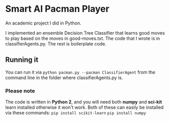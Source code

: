# Smart AI Pacman Player

An academic project I did in Python.

I implemented an ensemble Decision Tree Classifier that learns good moves to play based on the moves in good-moves.txt.
The code that I wrote is in classifierAgents.py. The rest is boilerplate code.

## Running it

You can run it via `python pacman.py --pacman ClassifierAgent` from the command line in the folder where classifierAgents.py is.

### Please note
The code is written in **Python 2**, and you will need both **numpy** and **sci-kit** learn installed otherwise it won't work.
Both of these can easily be installed via these commands:
`pip install scikit-learn`
`pip install numpy`



